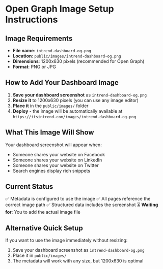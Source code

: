 # Open Graph Image Setup Instructions

## Image Requirements
- **File name**: `intrend-dashboard-og.png`
- **Location**: `public/images/intrend-dashboard-og.png`
- **Dimensions**: 1200x630 pixels (recommended for Open Graph)
- **Format**: PNG or JPG

## How to Add Your Dashboard Image

1. **Save your dashboard screenshot** as `intrend-dashboard-og.png`
2. **Resize it** to 1200x630 pixels (you can use any image editor)
3. **Place it** in the `public/images/` folder
4. **Deploy** - the image will be automatically available at `https://itsintrend.com/images/intrend-dashboard-og.png`

## What This Image Will Show
Your dashboard screenshot will appear when:
- Someone shares your website on Facebook
- Someone shares your website on LinkedIn  
- Someone shares your website on Twitter
- Search engines display rich snippets

## Current Status
✅ Metadata is configured to use the image
✅ All pages reference the correct image path
✅ Structured data includes the screenshot
⏳ **Waiting for**: You to add the actual image file

## Alternative Quick Setup
If you want to use the image immediately without resizing:
1. Save your dashboard screenshot as `intrend-dashboard-og.png`
2. Place it in `public/images/`
3. The metadata will work with any size, but 1200x630 is optimal
